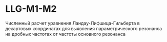# LLG-M1-M2

Численный расчет уравнения Ландау-Лифшица-Гильберта в декартовых координатах для выявления параметрического резонанса на дробных частотах от частоты основного резонанса

